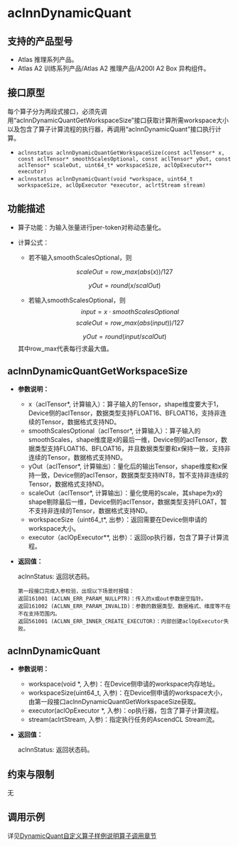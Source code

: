 # aclnnDynamicQuant

## 支持的产品型号

- Atlas 推理系列产品。
- Atlas A2 训练系列产品/Atlas A2 推理产品/A200I A2 Box 异构组件。

## 接口原型
每个算子分为两段式接口，必须先调用“aclnnDynamicQuantGetWorkspaceSize”接口获取计算所需workspace大小以及包含了算子计算流程的执行器，再调用“aclnnDynamicQuant”接口执行计算。

* `aclnnstatus aclnnDynamicQuantGetWorkspaceSize(const aclTensor* x, const aclTensor* smoothScalesOptional, const aclTensor* yOut, const aclTensor* scaleOut, uint64_t* workspaceSize, aclOpExecutor** executor)`
* `aclnnstatus aclnnDynamicQuant(void *workspace, uint64_t workspaceSize, aclOpExecutor *executor, aclrtStream stream)`

## 功能描述

- 算子功能：为输入张量进行per-token对称动态量化。

- 计算公式：
  - 若不输入smoothScalesOptional，则

  $$
   scaleOut=row\_max(abs(x))/127
  $$

  $$
   yOut=round(x/scalOut)
  $$
  - 若输入smoothScalesOptional，则
  $$
    input = x\cdot smoothScalesOptional
  $$
  $$
   scaleOut=row\_max(abs(input))/127
  $$

  $$
   yOut=round(input/scalOut)
  $$
  其中row\_max代表每行求最大值。


## aclnnDynamicQuantGetWorkspaceSize

- **参数说明：**

  - x（aclTensor*, 计算输入）：算子输入的Tensor，shape维度要大于1，Device侧的aclTensor，数据类型支持FLOAT16、BFLOAT16，支持非连续的Tensor，数据格式支持ND。
  - smoothScalesOptional（aclTensor*, 计算输入）：算子输入的smoothScales，shape维度是x的最后一维，Device侧的aclTensor，数据类型支持FLOAT16、BFLOAT16，并且数据类型要和x保持一致，支持非连续的Tensor，数据格式支持ND。
  - yOut（aclTensor*, 计算输出）：量化后的输出Tensor，shape维度和x保持一致，Device侧的aclTensor，数据类型支持INT8，暂不支持非连续的Tensor，数据格式支持ND。
  - scaleOut（aclTensor*, 计算输出）：量化使用的scale，其shape为x的shape剔除最后一维，Device侧的aclTensor，数据类型支持FLOAT，暂不支持非连续的Tensor，数据格式支持ND。
  - workspaceSize（uint64_t\*, 出参）：返回需要在Device侧申请的workspace大小。
  - executor（aclOpExecutor\*\*, 出参）：返回op执行器，包含了算子计算流程。

- **返回值：**

  aclnnStatus: 返回状态码。

  ```
  第一段接口完成入参校验，出现以下场景时报错：
  返回161001 (ACLNN_ERR_PARAM_NULLPTR)：传入的x或out参数是空指针。
  返回161002 (ACLNN_ERR_PARAM_INVALID)：参数的数据类型、数据格式、维度等不在不在支持范围内。
  返回561001 (ACLNN_ERR_INNER_CREATE_EXECUTOR)：内部创建aclOpExecutor失败。
  ```

## aclnnDynamicQuant

- **参数说明：**
  - workspace(void \*, 入参)：在Device侧申请的workspace内存地址。
  - workspaceSize(uint64_t, 入参)：在Device侧申请的workspace大小，由第一段接口aclnnDynamicQuantGetWorkspaceSize获取。
  - executor(aclOpExecutor \*, 入参)：op执行器，包含了算子计算流程。
  - stream(aclrtStream, 入参)：指定执行任务的AscendCL Stream流。

- **返回值：**

  aclnnStatus: 返回状态码。

## 约束与限制
无

## 调用示例

详见[DynamicQuant自定义算子样例说明算子调用章节](../README.md#算子调用)
